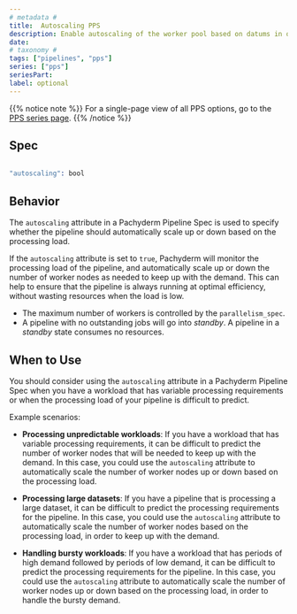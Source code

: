 ```yaml
---
# metadata # 
title:  Autoscaling PPS
description: Enable autoscaling of the worker pool based on datums in queue. 
date: 
# taxonomy #
tags: ["pipelines", "pps"]
series: ["pps"]
seriesPart:
label: optional
---
```


{{% notice note %}}
For a single-page view of all PPS options, go to the [PPS series page](/series/pps).
{{% /notice %}}

## Spec 

```s

"autoscaling": bool

```

## Behavior

The `autoscaling` attribute in a Pachyderm Pipeline Spec is used to specify whether the pipeline should automatically scale up or down based on the processing load.

If the `autoscaling` attribute is set to `true`, Pachyderm will monitor the processing load of the pipeline, and automatically scale up or down the number of worker nodes as needed to keep up with the demand. This can help to ensure that the pipeline is always running at optimal efficiency, without wasting resources when the load is low.

- The maximum number of workers is controlled by the `parallelism_spec`.
- A pipeline with no outstanding jobs will go into *standby*. A pipeline in a *standby* state consumes no resources. 

## When to Use 

You should consider using the `autoscaling` attribute in a Pachyderm Pipeline Spec when you have a workload that has variable processing requirements or when the processing load of your pipeline is difficult to predict.

Example scenarios:

- **Processing unpredictable workloads**: If you have a workload that has variable processing requirements, it can be difficult to predict the number of worker nodes that will be needed to keep up with the demand. In this case, you could use the `autoscaling` attribute to automatically scale the number of worker nodes up or down based on the processing load.

- **Processing large datasets**: If you have a pipeline that is processing a large dataset, it can be difficult to predict the processing requirements for the pipeline. In this case, you could use the `autoscaling` attribute to automatically scale the number of worker nodes based on the processing load, in order to keep up with the demand.

- **Handling bursty workloads**: If you have a workload that has periods of high demand followed by periods of low demand, it can be difficult to predict the processing requirements for the pipeline. In this case, you could use the `autoscaling` attribute to automatically scale the number of worker nodes up or down based on the processing load, in order to handle the bursty demand.

